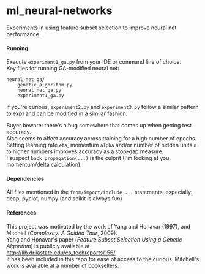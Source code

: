 # ml_neural-networks

Experiments in using feature subset selection to improve neural net performance.  

#### Running:
Execute `experiment1_ga.py` from your IDE or command line of choice.  
Key files for running GA-modified neural net:
```
neural-net-ga/
    genetic_algorithm.py  
    neural_net_ga.py  
    experiment1_ga.py
```  

If you're curious, `experiment2.py` and `experiment3.py` follow a similar pattern to exp1 and can be modified in a similar fashion.  


Buyer beware: there's a bug somewhere that comes up when getting test accuracy.  
Also seems to affect accuracy across training for a high number of epochs.  
Setting learning rate `eta`, momentum `alpha` and/or number of hidden units `n` to higher numbers improves accuracy as a stop-gap measure.  
I suspect `back_propagation(...)` is the culprit (I'm looking at you, momentum/delta calculation).  

#### Dependencies
All files mentioned in the `from/import/include ...` statements, especially:  
deap, pyplot, numpy (and scikit is always fun)

#### References
This project was motivated by the work of Yang and Honavar (1997), and Mitchell (*Complexity: A Guided Tour*, 2009).  
Yang and Honavar's paper (*Feature Subset Selection Using a Genetic Algorithm*) is publicly available at http://lib.dr.iastate.edu/cs_techreports/156/  
It has been included in this repo for ease of access to the curious.  Mitchell's work is available at a number of booksellers.  
